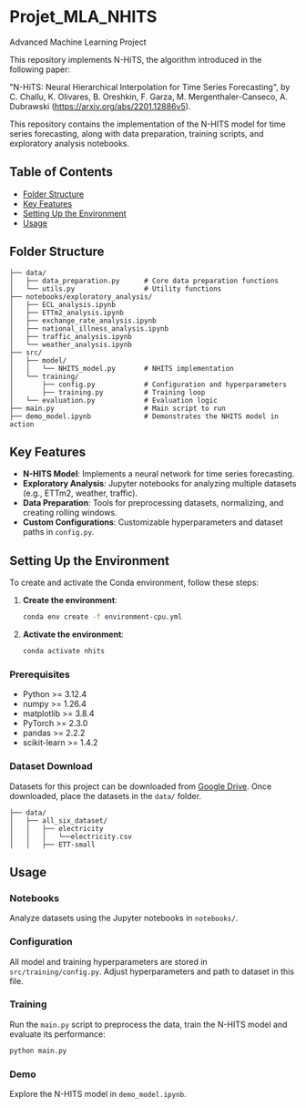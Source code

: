 # Projet_MLA_NHITS
Advanced Machine Learning Project

This repository implements N-HiTS, the algorithm introduced in the following paper:

"N-HiTS: Neural Hierarchical Interpolation for Time Series Forecasting", by C. Challu, K. Olivares, B. Oreshkin, F. Garza, M. Mergenthaler-Canseco, A. Dubrawski (https://arxiv.org/abs/2201.12886v5).

This repository contains the implementation of the N-HITS model for time series forecasting, along with data preparation, training scripts, and exploratory analysis notebooks.

## Table of Contents

- [Folder Structure](#folder-structure)
- [Key Features](#key-features)
- [Setting Up the Environment](#setting-up-the-environment)
- [Usage](#usage)

## Folder Structure
```plaintext
├── data/
│   ├── data_preparation.py      # Core data preparation functions
│   └── utils.py                 # Utility functions
├── notebooks/exploratory_analysis/
│   ├── ECL_analysis.ipynb
│   ├── ETTm2_analysis.ipynb
│   ├── exchange_rate_analysis.ipynb
│   ├── national_illness_analysis.ipynb
│   ├── traffic_analysis.ipynb
│   └── weather_analysis.ipynb
├── src/
│   ├── model/
│   │   └── NHITS_model.py       # NHITS implementation
│   └── training/
│       ├── config.py            # Configuration and hyperparameters
│       ├── training.py          # Training loop
│   └── evaluation.py            # Evaluation logic
├── main.py                      # Main script to run
├── demo_model.ipynb             # Demonstrates the NHITS model in action
```

## Key Features

- **N-HITS Model**: Implements a neural network for time series forecasting.
- **Exploratory Analysis**: Jupyter notebooks for analyzing multiple datasets (e.g., ETTm2, weather, traffic).
- **Data Preparation**: Tools for preprocessing datasets, normalizing, and creating rolling windows.
- **Custom Configurations**: Customizable hyperparameters and dataset paths in `config.py`.


## Setting Up the Environment

To create and activate the Conda environment, follow these steps:

1. **Create the environment**:

   ```bash
   conda env create -f environment-cpu.yml

2. **Activate the environment**:
    ```bash
    conda activate nhits

### Prerequisites
- Python >= 3.12.4
- numpy >= 1.26.4
- matplotlib >= 3.8.4
- PyTorch >= 2.3.0
- pandas >= 2.2.2
- scikit-learn >= 1.4.2

### Dataset Download
Datasets for this project can be downloaded from [Google Drive](https://drive.google.com/file/d/1alE33S1GmP5wACMXaLu50rDIoVzBM4ik/view). Once downloaded, place the datasets in the `data/` folder.
```plaintexts
├── data/
│   ├── all_six_dataset/
│   │   ├── electricity
│   │   │   └──electricity.csv
│   │   ├── ETT-small
```


## Usage
### Notebooks
Analyze datasets using the Jupyter notebooks in `notebooks/`.

### Configuration

All model and training hyperparameters are stored in `src/training/config.py`.
Adjust hyperparameters and path to dataset in this file.

### Training
Run the `main.py` script to preprocess the data, train the N-HITS model and evaluate its performance:
```bash
python main.py
```

### Demo
Explore the N-HITS model in `demo_model.ipynb`.


